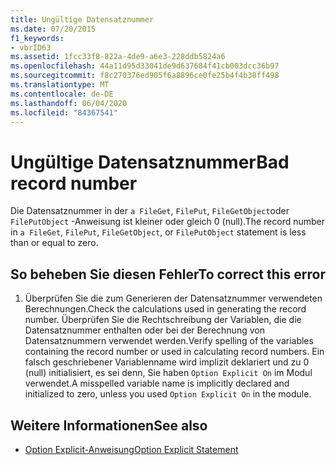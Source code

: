 ```yaml
---
title: Ungültige Datensatznummer
ms.date: 07/20/2015
f1_keywords:
- vbrID63
ms.assetid: 1fcc33f8-822a-4de9-a6e3-228ddb5824a6
ms.openlocfilehash: 44a11d95d33041de9d637684f41cb003dcc36b97
ms.sourcegitcommit: f8c270376ed905f6a8896ce0fe25b4f4b38ff498
ms.translationtype: MT
ms.contentlocale: de-DE
ms.lasthandoff: 06/04/2020
ms.locfileid: "84367541"
---
```

# <a name="bad-record-number"></a><span data-ttu-id="903a4-102">Ungültige Datensatznummer</span><span class="sxs-lookup"><span data-stu-id="903a4-102">Bad record number</span></span>
<span data-ttu-id="903a4-103">Die Datensatznummer in der `a FileGet`, `FilePut`, `FileGetObject`oder `FilePutObject` -Anweisung ist kleiner oder gleich 0 (null).</span><span class="sxs-lookup"><span data-stu-id="903a4-103">The record number in `a FileGet`, `FilePut`, `FileGetObject`, or `FilePutObject` statement is less than or equal to zero.</span></span>  
  
## <a name="to-correct-this-error"></a><span data-ttu-id="903a4-104">So beheben Sie diesen Fehler</span><span class="sxs-lookup"><span data-stu-id="903a4-104">To correct this error</span></span>  
  
1. <span data-ttu-id="903a4-105">Überprüfen Sie die zum Generieren der Datensatznummer verwendeten Berechnungen.</span><span class="sxs-lookup"><span data-stu-id="903a4-105">Check the calculations used in generating the record number.</span></span> <span data-ttu-id="903a4-106">Überprüfen Sie die Rechtschreibung der Variablen, die die Datensatznummer enthalten oder bei der Berechnung von Datensatznummern verwendet werden.</span><span class="sxs-lookup"><span data-stu-id="903a4-106">Verify spelling of the variables containing the record number or used in calculating record numbers.</span></span> <span data-ttu-id="903a4-107">Ein falsch geschriebener Variablenname wird implizit deklariert und zu 0 (null) initialisiert, es sei denn, Sie haben `Option Explicit On` im Modul verwendet.</span><span class="sxs-lookup"><span data-stu-id="903a4-107">A misspelled variable name is implicitly declared and initialized to zero, unless you used `Option Explicit On` in the module.</span></span>  
  
## <a name="see-also"></a><span data-ttu-id="903a4-108">Weitere Informationen</span><span class="sxs-lookup"><span data-stu-id="903a4-108">See also</span></span>

- [<span data-ttu-id="903a4-109">Option Explicit-Anweisung</span><span class="sxs-lookup"><span data-stu-id="903a4-109">Option Explicit Statement</span></span>](../language-reference/statements/option-explicit-statement.md)
